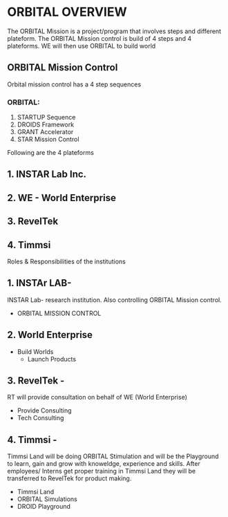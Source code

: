 # ORBITAL OVERVIEW 

The ORBITAL Mission is a project/program that involves steps and different plateform.
The ORBITAL Mission control is build of 4 steps and 4 plateforms. 
WE will then use ORBITAL to build world

## ORBITAL Mission Control
Orbital mission control has a 4 step sequences
 
### ORBITAL:
1. STARTUP Sequence
2. DROIDS Framework
3. GRANT Accelerator
4. STAR Mission Control


Following are the 4 plateforms

## 1. INSTAR Lab Inc.
## 2. WE - World Enterprise 
## 3. RevelTek
## 4. Timmsi 

Roles & Responsibilities of the institutions 

## 1. INSTAr LAB- 
INSTAR Lab- research institution. Also controlling ORBITAL Mission control. 
   * ORBITAL MISSION CONTROL
   
## 2. World Enterprise
   * Build Worlds
     * Launch Products

## 3. RevelTek -
RT will provide consultation on behalf of WE (World Enterprise)
   * Provide Consulting
   * Tech Consulting

## 4. Timmsi -
Timmsi Land will be doing ORBITAL Stimulation and will be the Playground to learn, gain and grow with knoweldge, experience and skills. After employees/ Interns get proper training in Timmsi Land they will be transferred to RevelTek for product making. 
   * Timmsi Land
   * ORBITAL Simulations
   * DROID Playground







